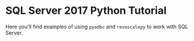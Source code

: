 # SQL Server 2017 Python Tutorial

Here you'll find examples of using `pyodbc` and `revoscalepy` to work with SQL Server.
